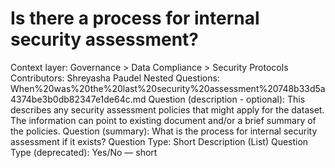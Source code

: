# Is there a process for internal security assessment?

Context layer: Governance > Data Compliance > Security Protocols
Contributors: Shreyasha Paudel
Nested Questions: When%20was%20the%20last%20security%20assessment%20748b33d5a4374be3b0db82347e1de64c.md
Question (description - optional): This describes any security assessment policies that might apply for the dataset.  The information can point to existing document and/or a brief summary of the policies.
Question (summary): What is the process for internal security assessment if it exists? 
Question Type: Short Description (List)
Question Type (deprecated): Yes/No — short